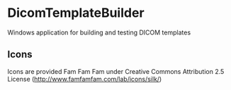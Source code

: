 # DicomTemplateBuilder
Windows application for building and testing DICOM templates


## Icons

Icons are provided Fam Fam Fam under Creative Commons Attribution 2.5 License (http://www.famfamfam.com/lab/icons/silk/)